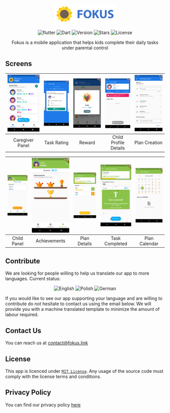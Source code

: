 # <div align="center"><a href="https://fokus.link/"><img src="assets/press/banner.png" width="40%" style="margin: auto; display: block"></a></div>

<div align="center">

![flutter](https://img.shields.io/badge/Flutter-Framework-green?logo=flutter)
![Dart](https://img.shields.io/badge/Dart-Language-blue?logo=dart)
![Version](https://img.shields.io/github/v/tag/fokus-team/fokus)
![Stars](https://img.shields.io/github/stars/fokus-team/fokus)
![License](https://img.shields.io/github/license/fokus-team/fokus)

Fokus is a mobile application that helps kids complete their daily tasks under parental control
</div>

## Screens

| ![](assets/press/screen1.png) | ![](assets/press/screen2.png) | ![](assets/press/screen3.png) | ![](assets/press/screen4.png) | ![](assets/press/screen5.png) |
| :---------------------------: | :---------------------------: | :---------------------------: | :---------------------------: | :---------------------------: |
|        Caregiver Panel        |          Task Rating          |            Reward             |     Child Profile Details     |        Plan Creation          |

| ![](assets/press/screen7.png) | ![](assets/press/screen8.png) | ![](assets/press/screen6.png) | ![](assets/press/screen9.png) | ![](assets/press/screen10.png) |
| :---------------------------: | :---------------------------: | :---------------------------: | :---------------------------: | :----------------------------: |
|          Child Panel          |          Achievements         |         Plan Details          |         Task Completed        |          Plan Calendar         |

## Contribute
We are looking for people willing to help us translate our app to more languages. Current status:

<div align="center">

![English](https://img.shields.io/badge/English-supported-green)
![Polish](https://img.shields.io/badge/Polish-supported-green)
![German](https://img.shields.io/badge/German-in_progress-orange)
</div>

If you would like to see our app supporting your language and are willing to contribute do not hesitate to contact us using the email below. We will provide you with a machine translated template to minimize the amount of labour required.

## Contact Us
You can reach us at [contact@fokus.link](mailto:contact@fokus.link)

## License
This app is licenced under [`MIT License`](https://github.com/fokus-team/fokus/blob/master/LICENSE).
Any usage of the source code must comply with the license terms and conditions.

## Privacy Policy
You can find our privacy policy [here](POLICY.md)
